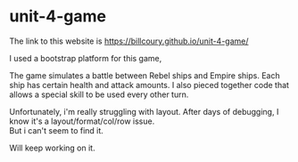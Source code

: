# unit-4-game

The link to this website is  https://billcoury.github.io/unit-4-game/

I used a bootstrap platform for this game,

The game simulates a battle between Rebel ships and Empire ships.
Each ship has certain health and attack amounts.
I also pieced together code that allows a special skill to be used every other turn.

Unfortunately, i'm really struggling with layout.  After days of debugging, I know it's a layout/format/col/row issue.  
But i can't seem to find it.

Will keep working on it.
